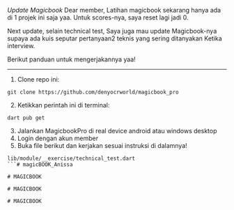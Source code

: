 *Update Magicbook*
Dear member, Latihan magicbook sekarang hanya ada di 1 projek ini saja yaa.
Untuk scores-nya, saya reset lagi jadi 0.

Next update, selain technical test,
Saya juga mau update Magicbook-nya supaya ada kuis seputar pertanyaan2 teknis yang sering ditanyakan Ketika interview. 

Berikut panduan untuk mengerjakannya yaa!

---
1. Clone repo ini:
```
git clone https://github.com/denyocrworld/magicbook_pro
```
2. Ketikkan perintah ini di terminal:
```
dart pub get
```
3. Jalankan MagicbookPro di real device android atau windows desktop
4. Login dengan akun member
5. Buka file berikut dan kerjakan sesuai instruksi di dalamnya!
```
lib/module/__exercise/technical_test.dart
```#   m a g i c B O O K _ A n i s s a  
 #   M A G I C B O O K  
 #   M A G I C B O O K  
 #   M A G I C B O O K  
 